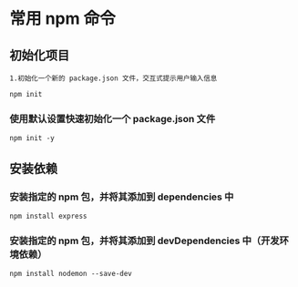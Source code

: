 # 常用 npm 命令

## 初始化项目

    1.初始化一个新的 package.json 文件，交互式提示用户输入信息

    npm init

### 使用默认设置快速初始化一个 package.json 文件

    npm init -y

## 安装依赖

### 安装指定的 npm 包，并将其添加到 dependencies 中

    npm install express

### 安装指定的 npm 包，并将其添加到 devDependencies 中（开发环境依赖）

    npm install nodemon --save-dev
